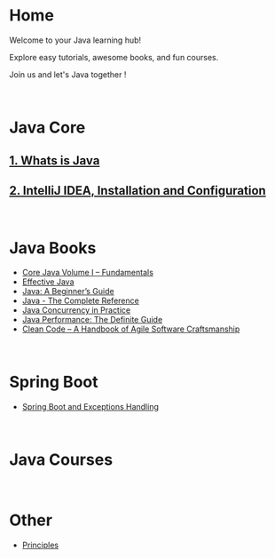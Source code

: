# **Home**

Welcome to your Java learning hub! 

Explore easy tutorials, awesome books, and fun courses. 

Join us and let's Java together !

<br>

# **Java Core**

## [1. Whats is Java](Core%20Java/1.%20Whats%20is%20Java.md)
## [2. IntelliJ IDEA, Installation and Configuration](Core%20Java/2.%20IntelliJ%20IDEA,%20Installation%20and%20Configuration.md)


<br>

# **Java Books**

- [Core Java Volume I – Fundamentals](http://geni.us/YHJX7v)
- [Effective Java](http://geni.us/RuQ6d)
- [Java: A Beginner’s Guide](http://geni.us/t0Y89c)
- [Java - The Complete Reference](http://geni.us/WBj4)
- [Java Concurrency in Practice](http://geni.us/7d3hFgB)
- [Java Performance: The Definite Guide](http://geni.us/B6XAX)
- [Clean Code – A Handbook of Agile Software Craftsmanship](http://geni.us/gteGs5m)

<br>

# **Spring Boot**

- [Spring Boot and Exceptions Handling](Spring%20Boot/Spring%20Boot%20and%20Exceptions%20Handling.md)

<br>

# **Java Courses**

<br>


# **Other**

- [Principles](Principles.md)
  

